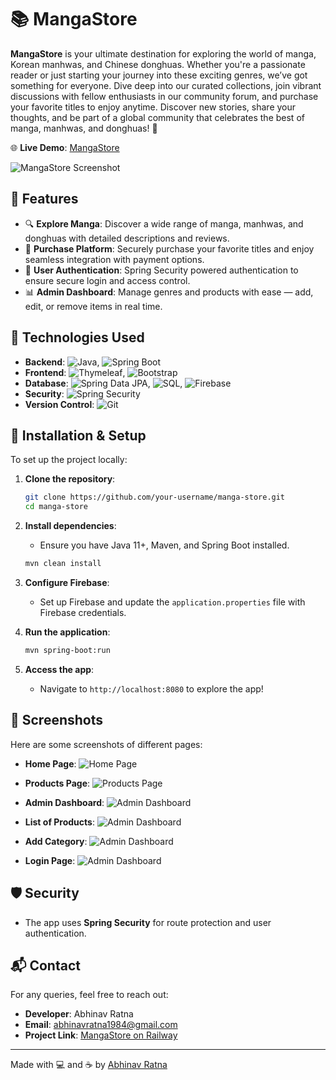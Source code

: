 # 📚 MangaStore

**MangaStore** is your ultimate destination for exploring the world of manga, Korean manhwas, and Chinese donghuas. Whether you're a passionate reader or just starting your journey into these exciting genres, we’ve got something for everyone. Dive deep into our curated collections, join vibrant discussions with fellow enthusiasts in our community forum, and purchase your favorite titles to enjoy anytime. Discover new stories, share your thoughts, and be part of a global community that celebrates the best of manga, manhwas, and donghuas! 🎉

🌐 **Live Demo**: [MangaStore](https://scm-deployment-latest.onrender.com/home)

![MangaStore Screenshot](https://firebasestorage.googleapis.com/v0/b/uploadimage-90bc2.appspot.com/o/HomePage.png?alt=media&token=53fe7c65-516c-4450-9c3c-6913337f2b28)

## 🌟 Features

- 🔍 **Explore Manga**: Discover a wide range of manga, manhwas, and donghuas with detailed descriptions and reviews.
- 🛒 **Purchase Platform**: Securely purchase your favorite titles and enjoy seamless integration with payment options.
- 📑 **User Authentication**: Spring Security powered authentication to ensure secure login and access control.
- 📊 **Admin Dashboard**: Manage genres and products with ease — add, edit, or remove items in real time.

## 🚀 Technologies Used

- **Backend**: ![Java](https://img.shields.io/badge/Java-ED8B00?style=for-the-badge&logo=java&logoColor=white), ![Spring Boot](https://img.shields.io/badge/Spring_Boot-6DB33F?style=for-the-badge&logo=spring-boot&logoColor=white)
- **Frontend**: ![Thymeleaf](https://img.shields.io/badge/Thymeleaf-005F0F?style=for-the-badge&logo=thymeleaf&logoColor=white), ![Bootstrap](https://img.shields.io/badge/Bootstrap-563D7C?style=for-the-badge&logo=bootstrap&logoColor=white)
- **Database**: ![Spring Data JPA](https://img.shields.io/badge/Spring%20Data%20JPA-4479A1?style=for-the-badge&logo=spring&logoColor=white), ![SQL](https://img.shields.io/badge/SQL-4479A1?style=for-the-badge&logo=postgresql&logoColor=white), ![Firebase](https://img.shields.io/badge/Firebase-FFCA28?style=for-the-badge&logo=firebase&logoColor=black)
- **Security**: ![Spring Security](https://img.shields.io/badge/Spring_Security-6DB33F?style=for-the-badge&logo=spring-security&logoColor=white)
- **Version Control**: ![Git](https://img.shields.io/badge/Git-F05032?style=for-the-badge&logo=git&logoColor=white)

## 🔧 Installation & Setup

To set up the project locally:

1. **Clone the repository**:
    ```bash
    git clone https://github.com/your-username/manga-store.git
    cd manga-store
    ```

2. **Install dependencies**:
    - Ensure you have Java 11+, Maven, and Spring Boot installed.
    ```bash
    mvn clean install
    ```

3. **Configure Firebase**:
    - Set up Firebase and update the `application.properties` file with Firebase credentials.

4. **Run the application**:
    ```bash
    mvn spring-boot:run
    ```

5. **Access the app**:
    - Navigate to `http://localhost:8080` to explore the app!

## 📸 Screenshots

Here are some screenshots of different pages:

- **Home Page**:
  ![Home Page](https://firebasestorage.googleapis.com/v0/b/uploadimage-90bc2.appspot.com/o/Index%20Page.png?alt=media)

- **Products Page**:
  ![Products Page](https://firebasestorage.googleapis.com/v0/b/uploadimage-90bc2.appspot.com/o/Products.png?alt=media)

- **Admin Dashboard**:
  ![Admin Dashboard](https://firebasestorage.googleapis.com/v0/b/uploadimage-90bc2.appspot.com/o/Admin%20Dashboard.png?alt=media)

- **List of Products**:
  ![Admin Dashboard](https://firebasestorage.googleapis.com/v0/b/uploadimage-90bc2.appspot.com/o/Admin%20View%20Products.png?alt=media)

- **Add Category**:
  ![Admin Dashboard](https://firebasestorage.googleapis.com/v0/b/uploadimage-90bc2.appspot.com/o/Admin%20Add%20Genre.png?alt=media)

- **Login Page**:
  ![Admin Dashboard](https://firebasestorage.googleapis.com/v0/b/uploadimage-90bc2.appspot.com/o/LogIn.png?alt=media)

## 🛡️ Security

- The app uses **Spring Security** for route protection and user authentication.

## 📬 Contact

For any queries, feel free to reach out:

- **Developer**: Abhinav Ratna
- **Email**: abhinavratna1984@gmail.com
- **Project Link**: [MangaStore on Railway](https://mangastore-production.up.railway.app)

---

Made with 💻 and ☕ by [Abhinav Ratna](https://github.com/ratna-abhinav)
